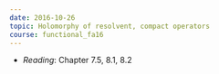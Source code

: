 ```yaml
---
date: 2016-10-26
topic: Holomorphy of resolvent, compact operators
course: functional_fa16
---
```

- *Reading*: Chapter 7.5, 8.1, 8.2
